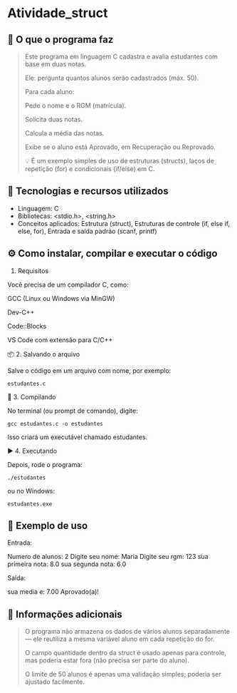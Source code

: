 # Atividade_struct

## 🧠 O que o programa faz

> Este programa em linguagem C cadastra e avalia estudantes com base em duas notas.
>
> Ele: pergunta quantos alunos serão cadastrados (máx. 50).
>
> Para cada aluno:
>
> Pede o nome e o RGM (matrícula).
>
> Solicita duas notas.
>
> Calcula a média das notas.
>
>Exibe se o aluno está Aprovado, em Recuperação ou Reprovado.
>
>💡 É um exemplo simples de uso de estruturas (structs), laços de repetição (for) e condicionais (if/else) em C.

## 🧩 Tecnologias e recursos utilizados

- Linguagem: C
- Bibliotecas: <stdio.h>, <string.h>
- Conceitos aplicados: Estrutura (struct), Estruturas de controle (if, else if, else, for), Entrada e saída padrão (scanf, printf)

## ⚙️ Como instalar, compilar e executar o código
1. Requisitos

Você precisa de um compilador C, como:

GCC (Linux ou Windows via MinGW)

Dev-C++

Code::Blocks

VS Code com extensão para C/C++

📦 2. Salvando o arquivo

Salve o código em um arquivo com nome, por exemplo:
```
estudantes.c
```
🧰 3. Compilando

No terminal (ou prompt de comando), digite:
```
gcc estudantes.c -o estudantes
```

Isso criará um executável chamado estudantes.

▶️ 4. Executando

Depois, rode o programa:
```
./estudantes
```

ou no Windows:
```
estudantes.exe
```
## 🧮 Exemplo de uso

Entrada:

Numero de alunos: 2
Digite seu nome:
Maria
Digite seu rgm:
123
sua primeira nota:
8.0
sua segunda nota:
6.0


Saída:

sua media e: 7.00
Aprovado(a)!

## 📝 Informações adicionais

> O programa não armazena os dados de vários alunos separadamente — ele reutiliza a mesma variável aluno em cada repetição do for.
>
> O campo quantidade dentro da struct é usado apenas para controle, mas poderia estar fora (não precisa ser parte do aluno).
> 
>O limite de 50 alunos é apenas uma validação simples; poderia ser ajustado facilmente.
